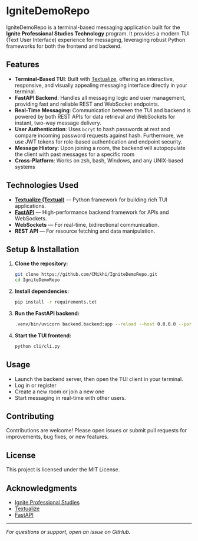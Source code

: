 # IgniteDemoRepo

IgniteDemoRepo is a terminal-based messaging application built for the **Ignite Professional Studies Technology** program. It provides a modern TUI (Text User Interface) experience for messaging, leveraging robust Python frameworks for both the frontend and backend.

## Features

- **Terminal-Based TUI**: Built with [Textualize](https://github.com/Textualize/textual), offering an interactive, responsive, and visually appealing messaging interface directly in your terminal.
- **FastAPI Backend**: Handles all messaging logic and user management, providing fast and reliable REST and WebSocket endpoints.
- **Real-Time Messaging**: Communication between the TUI and backend is powered by both REST APIs for data retrieval and WebSockets for instant, two-way message delivery.
- **User Authentication**: Uses `bcryt` to hash passwords at rest and compare incoming password requests against hash. Furthermore, we use JWT tokens for role-based authentication and endpoint security. 
- **Message History**: Upon joining a room, the backend will autopopulate the client with past messages for a specific room
- **Cross-Platform**: Works on zsh, bash, Windows, and any UNIX-based systems

## Technologies Used

- **[Textualize (Textual)](https://github.com/Textualize/textual)** — Python framework for building rich TUI applications.
- **[FastAPI](https://fastapi.tiangolo.com/)** — High-performance backend framework for APIs and WebSockets.
- **WebSockets** — For real-time, bidirectional communication.
- **REST API** — For resource fetching and data manipulation.

## Setup & Installation

1. **Clone the repository:**
   ```bash
   git clone https://github.com/CMikhi/IgniteDemoRepo.git
   cd IgniteDemoRepo
   ```

2. **Install dependencies:**
   ```bash
   pip install -r requirements.txt
   ```

3. **Run the FastAPI backend:**
   ```bash
   .venv/bin/uvicorn backend.backend:app --reload --host 0.0.0.0 --port 8000
   ```

4. **Start the TUI frontend:**
   ```bash
   python cli/cli.py
   ```

## Usage

- Launch the backend server, then open the TUI client in your terminal.
- Log in or register
- Create a new room or join a new one
- Start messaging in real-time with other users.

## Contributing

Contributions are welcome! Please open issues or submit pull requests for improvements, bug fixes, or new features.

## License

This project is licensed under the MIT License.

## Acknowledgments

- [Ignite Professional Studies](https://www.bentonvillek12.org/o/ignite)
- [Textualize](https://github.com/Textualize/textual)
- [FastAPI](https://fastapi.tiangolo.com/)

---

_For questions or support, open an issue on GitHub._